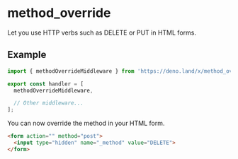 # method_override

Let you use HTTP verbs such as DELETE or PUT in HTML forms.

## Example

```ts [asd.ts]
import { methodOverrideMiddleware } from 'https://deno.land/x/method_override/mod.ts'

export const handler = [
  methodOverrideMiddleware,

  // Other middleware...
];
```

You can now override the method in your HTML form.

```html
<form action="" method="post">
  <input type="hidden" name="_method" value="DELETE">
</form>
```
